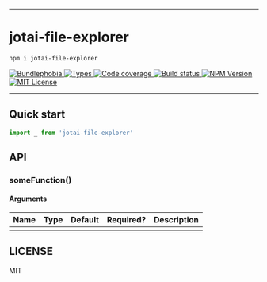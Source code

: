 <hr/>

# jotai-file-explorer

> 

```sh
npm i jotai-file-explorer
```

<p>
  <a href="https://bundlephobia.com/result?p=jotai-file-explorer">
    <img alt="Bundlephobia" src="https://img.shields.io/bundlephobia/minzip/jotai-file-explorer?style=for-the-badge&labelColor=24292e">
  </a>
  <a aria-label="Types" href="https://www.npmjs.com/package/jotai-file-explorer">
    <img alt="Types" src="https://img.shields.io/npm/types/jotai-file-explorer?style=for-the-badge&labelColor=24292e">
  </a>
  <a aria-label="Code coverage report" href="https://codecov.io/gh/jaredLunde/jotai-file-explorer">
    <img alt="Code coverage" src="https://img.shields.io/codecov/c/gh/jaredLunde/jotai-file-explorer?style=for-the-badge&labelColor=24292e">
  </a>
  <a aria-label="Build status" href="https://github.com/jaredLunde/jotai-file-explorer/actions/workflows/release.yml">
    <img alt="Build status" src="https://img.shields.io/github/workflow/status/jaredLunde/jotai-file-explorer/release/main?style=for-the-badge&labelColor=24292e">
  </a>
  <a aria-label="NPM version" href="https://www.npmjs.com/package/jotai-file-explorer">
    <img alt="NPM Version" src="https://img.shields.io/npm/v/jotai-file-explorer?style=for-the-badge&labelColor=24292e">
  </a>
  <a aria-label="License" href="https://jaredlunde.mit-license.org/">
    <img alt="MIT License" src="https://img.shields.io/npm/l/jotai-file-explorer?style=for-the-badge&labelColor=24292e">
  </a>
</p>

---

## Quick start

```js
import _ from 'jotai-file-explorer'
```

## API

### someFunction()

#### Arguments

| Name | Type | Default | Required? | Description |
| ---- | ---- | ------- | --------- | ----------- |
|      |      |         |           |             |

## LICENSE

MIT
